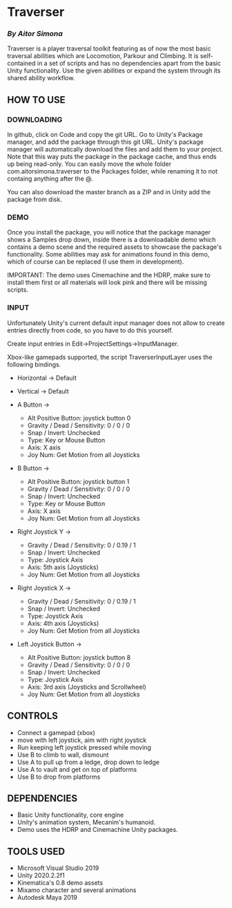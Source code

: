# Traverser
### *By Aitor Simona*

Traverser is a player traversal toolkit featuring as of now the most basic traversal abilities which are Locomotion, Parkour and Climbing. It is self-contained in a set of scripts and has no dependencies apart from the basic Unity functionality. Use the given abilities or expand the system through its shared ability workflow.

## HOW TO USE 

### DOWNLOADING

In github, click on Code and copy the git URL. Go to Unity's Package manager, and add the package through this git URL. Unity's package manager will automatically
download the files and add them to your project. Note that this way puts the package in the package cache, and thus ends up being read-only. You can easily 
move the whole folder com.aitorsimona.traverser to the Packages folder, while renaming it to not containg anything after the @. 

You can also download the master branch as a ZIP and in Unity add the package from disk.

### DEMO

Once you install the package, you will notice that the package manager shows a Samples drop down,
inside there is a downloadable demo which contains a demo scene and the required assets to showcase
the package's functionality. Some abilities may ask for animations found in this demo, which of course
can be replaced (I use them in development). 

IMPORTANT: The demo uses Cinemachine and the HDRP, make sure to install them first or all materials
will look pink and there will be missing scripts. 

### INPUT

Unfortunately Unity's current default input manager does not allow to create entries directly from code, so you have to do this yourself.

Create input entries in Edit->ProjectSettings->InputManager.

Xbox-like gamepads supported, the script TraverserInputLayer uses the following bindings.

- Horizontal -> Default

- Vertical -> Default

- A Button -> 
	- Alt Positive Button: joystick button 0
	- Gravity / Dead / Sensitivity: 0 / 0 / 0
	- Snap / Invert: Unchecked
	- Type: Key or Mouse Button
	- Axis: X axis
	- Joy Num: Get Motion from all Joysticks

- B Button -> 
	- Alt Positive Button: joystick button 1
	- Gravity / Dead / Sensitivity: 0 / 0 / 0
	- Snap / Invert: Unchecked
	- Type: Key or Mouse Button
	- Axis: X axis
	- Joy Num: Get Motion from all Joysticks

- Right Joystick Y -> 
	- Gravity / Dead / Sensitivity: 0 / 0.19 / 1
	- Snap / Invert: Unchecked
	- Type: Joystick Axis
	- Axis: 5th axis (Joysticks)
	- Joy Num: Get Motion from all Joysticks

- Right Joystick X -> 
	- Gravity / Dead / Sensitivity: 0 / 0.19 / 1
	- Snap / Invert: Unchecked
	- Type: Joystick Axis
	- Axis: 4th axis (Joysticks)
	- Joy Num: Get Motion from all Joysticks

- Left Joystick Button -> 
	- Alt Positive Button: joystick button 8
	- Gravity / Dead / Sensitivity: 0 / 0 / 0
	- Snap / Invert: Unchecked
	- Type: Joystick Axis
	- Axis: 3rd axis (Joysticks and Scrollwheel)
	- Joy Num: Get Motion from all Joysticks

## CONTROLS

- Connect a gamepad (xbox)
- move with left joystick, aim with right joystick
- Run keeping left joystick pressed while moving
- Use B to climb to wall, dismount
- Use A to pull up from a ledge, drop down to ledge
- Use A to vault and get on top of platforms
- Use B to drop from platforms

## DEPENDENCIES

- Basic Unity functionality, core engine
- Unity's animation system, Mecanim's humanoid. 
- Demo uses the HDRP and Cinemachine Unity packages.

## TOOLS USED

- Microsoft Visual Studio 2019
- Unity 2020.2.2f1
- Kinematica's 0.8 demo assets
- Mixamo character and several animations
- Autodesk Maya 2019
